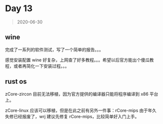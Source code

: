 # Day 13

> 2020-06-30

## wine

完成了一系列的软件测试，写了一个简单的报告。。。

感觉安装配置 wine 好复杂，上网查了好多教程。。。希望以后官方能出个傻瓜教程，或者再简化一下安装过程。。。

## rust os

zCore-zircon 目前无法移植，因为官方提供的编译器只能将程序编译到 x86 平台上。

zCore-linux 应该可以移植，但是在此之前有另外一件事：rCore-mips 由于年久失修已经报废了，wrj 建议先修复 rCore-mips，比较简单好入门上手。
